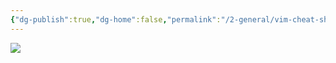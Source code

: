 ```yaml
---
{"dg-publish":true,"dg-home":false,"permalink":"/2-general/vim-cheat-sheet/","dgPassFrontmatter":true}
---
```



![](https://i.imgur.com/8VFVknH.jpg)
